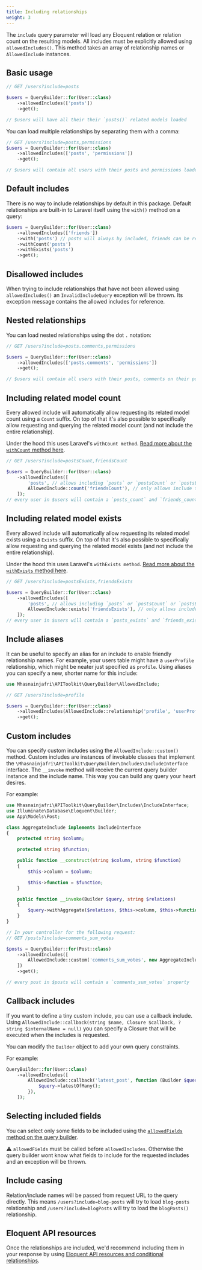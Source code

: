 ```yaml
---
title: Including relationships
weight: 3
---
```


The `include` query parameter will load any Eloquent relation or relation count on the resulting models.
All includes must be explicitly allowed using `allowedIncludes()`. This method takes an array of relationship names or `AllowedInclude` instances.

## Basic usage

```php
// GET /users?include=posts

$users = QueryBuilder::for(User::class)
    ->allowedIncludes(['posts'])
    ->get();

// $users will have all their their `posts()` related models loaded
```

You can load multiple relationships by separating them with a comma:

```php
// GET /users?include=posts,permissions
$users = QueryBuilder::for(User::class)
    ->allowedIncludes(['posts', 'permissions'])
    ->get();

// $users will contain all users with their posts and permissions loaded
```

## Default includes

There is no way to include relationships by default in this package. Default relationships are built-in to Laravel itself using the `with()` method on a query:

```php
$users = QueryBuilder::for(User::class)
    ->allowedIncludes(['friends'])
    ->with('posts') // posts will always by included, friends can be requested
    ->withCount('posts')
    ->withExists('posts')
    ->get();
```

## Disallowed includes

When trying to include relationships that have not been allowed using `allowedIncludes()` an `InvalidIncludeQuery` exception will be thrown. Its exception message contains the allowed includes for reference.

## Nested relationships

You can load nested relationships using the dot `.` notation:

```php
// GET /users?include=posts.comments,permissions

$users = QueryBuilder::for(User::class)
    ->allowedIncludes(['posts.comments', 'permissions'])
    ->get();

// $users will contain all users with their posts, comments on their posts and permissions loaded
```

## Including related model count

Every allowed include will automatically allow requesting its related model count using a `Count` suffix. On top of that it's also possible to specifically allow requesting and querying the related model count (and not include the entire relationship).

Under the hood this uses Laravel's `withCount method`. [Read more about the `withCount` method here](https://laravel.com/docs/master/eloquent-relationships#counting-related-models).

```php
// GET /users?include=postsCount,friendsCount

$users = QueryBuilder::for(User::class)
    ->allowedIncludes([
        'posts', // allows including `posts` or `postsCount` or `postsExists`
        AllowedInclude::count('friendsCount'), // only allows include the number of `friends()` related models
    ]); 
// every user in $users will contain a `posts_count` and `friends_count` property
```

## Including related model exists

Every allowed include will automatically allow requesting its related model exists using a `Exists` suffix. On top of that it's also possible to specifically allow requesting and querying the related model exists (and not include the entire relationship).

Under the hood this uses Laravel's `withExists method`. [Read more about the `withExists` method here](https://laravel.com/docs/master/eloquent-relationships#other-aggregate-functions).

```php
// GET /users?include=postsExists,friendsExists

$users = QueryBuilder::for(User::class)
    ->allowedIncludes([
        'posts', // allows including `posts` or `postsCount` or `postsExists`
        AllowedInclude::exists('friendsExists'), // only allows include the existence of `friends()` related models
    ]); 
// every user in $users will contain a `posts_exists` and `friends_exists` property
```

## Include aliases

It can be useful to specify an alias for an include to enable friendly relationship names. For example, your users table might have a `userProfile` relationship, which might be neater just specified as `profile`. Using aliases you can specify a new, shorter name for this include:

```php
use Mhasnainjafri\APIToolkit\QueryBuilder\AllowedInclude;

// GET /users?include=profile

$users = QueryBuilder::for(User::class)
    ->allowedIncludes(AllowedInclude::relationship('profile', 'userProfile')) // will include the `userProfile` relationship
    ->get();
```

## Custom includes

You can specify custom includes using the `AllowedInclude::custom()` method. Custom includes are instances of invokable classes that implement the `\Mhasnainjafri\APIToolkit\QueryBuilder\Includes\IncludeInterface` interface. The `__invoke` method will receive the current query builder instance and the include name. This way you can build any query your heart desires.

For example:

```php
use Mhasnainjafri\APIToolkit\QueryBuilder\Includes\IncludeInterface;
use Illuminate\Database\Eloquent\Builder;
use App\Models\Post;

class AggregateInclude implements IncludeInterface
{
    protected string $column;

    protected string $function;

    public function __construct(string $column, string $function)
    {
        $this->column = $column;

        $this->function = $function;
    }

    public function __invoke(Builder $query, string $relations)
    {
        $query->withAggregate($relations, $this->column, $this->function);
    }
}

// In your controller for the following request:
// GET /posts?include=comments_sum_votes

$posts = QueryBuilder::for(Post::class)
    ->allowedIncludes([
        AllowedInclude::custom('comments_sum_votes', new AggregateInclude('votes', 'sum'), 'comments'),
    ])
    ->get();

// every post in $posts will contain a `comments_sum_votes` property
```

## Callback includes

If you want to define a tiny custom include, you can use a callback include. Using `AllowedInclude::callback(string $name, Closure $callback, ?string $internalName = null)` you can specify a Closure that will be executed when the includes is requested. 

You can modify the `Builder` object to add your own query constraints.

For example:

```php
QueryBuilder::for(User::class)
    ->allowedIncludes([
        AllowedInclude::callback('latest_post', function (Builder $query) {
            $query->latestOfMany();
        }),
    ]);
```

## Selecting included fields

You can select only some fields to be included using the [`allowedFields` method on the query builder](https://spatie.be/docs/laravel-query-builder/v5/features/selecting-fields/).

⚠️ `allowedFields` must be called before `allowedIncludes`. Otherwise the query builder wont know what fields to include for the requested includes and an exception will be thrown.

## Include casing

Relation/include names will be passed from request URL to the query directly. This means `/users?include=blog-posts` will try to load `blog-posts` relationship and  `/users?include=blogPosts` will try to load the `blogPosts()` relationship.

## Eloquent API resources

Once the relationships are included, we'd recommend including them in your response by using [Eloquent API resources and conditional relationships](https://laravel.com/docs/master/eloquent-resources#conditional-relationships).
